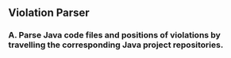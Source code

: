 Violation Parser
----------------
### A. Parse Java code files and positions of violations by travelling the corresponding Java project repositories.
